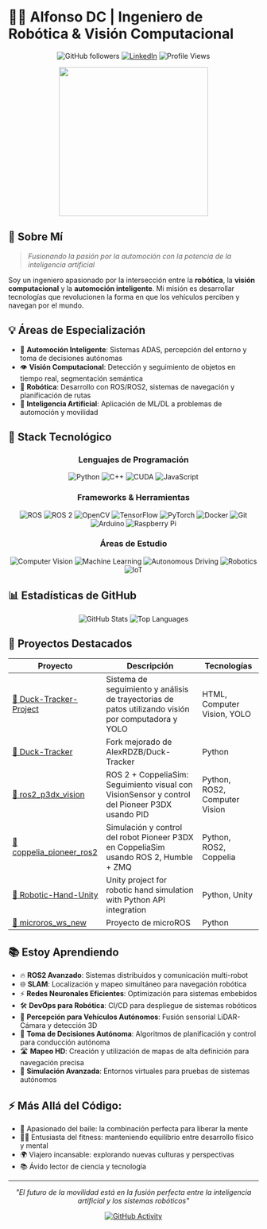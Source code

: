 # 👨‍💻 Alfonso DC | Ingeniero de Robótica & Visión Computacional

<div align="center">
  
  ![GitHub followers](https://img.shields.io/github/followers/AldonDC?style=social)
  [![LinkedIn](https://img.shields.io/badge/LinkedIn-Connect-blue?style=flat&logo=linkedin)](https://linkedin.com/in/TuLinkedIn)
  ![Profile Views](https://komarev.com/ghpvc/?username=AldonDC&color=brightgreen)
  
  <img src="https://media.giphy.com/media/v1.Y2lkPTc5MGI3NjExNzMwMThjODNhNzQ5ZjkwNDA5ODYxNWQ3ZWI3MDMxZDIyYzkyZjhkYyZlcD12MV9pbnRlcm5hbF9naWZzX2dpZklkJmN0PWc/qgQUggAC3Pfv687qPC/giphy.gif" width="300"/>
</div>

## 🚀 Sobre Mí

> *Fusionando la pasión por la automoción con la potencia de la inteligencia artificial*

Soy un ingeniero apasionado por la intersección entre la **robótica**, la **visión computacional** y la **automoción inteligente**. Mi misión es desarrollar tecnologías que revolucionen la forma en que los vehículos perciben y navegan por el mundo.

## 💡 Áreas de Especialización

- 🚗 **Automoción Inteligente**: Sistemas ADAS, percepción del entorno y toma de decisiones autónomas
- 👁️ **Visión Computacional**: Detección y seguimiento de objetos en tiempo real, segmentación semántica
- 🤖 **Robótica**: Desarrollo con ROS/ROS2, sistemas de navegación y planificación de rutas
- 🧠 **Inteligencia Artificial**: Aplicación de ML/DL a problemas de automoción y movilidad

## 🔧 Stack Tecnológico 

<div align="center">
  
### Lenguajes de Programación
  
<img alt="Python" src="https://img.shields.io/badge/Python-3776AB?style=for-the-badge&logo=python&logoColor=white"/>
<img alt="C++" src="https://img.shields.io/badge/C++-00599C?style=for-the-badge&logo=c%2B%2B&logoColor=white"/>
<img alt="CUDA" src="https://img.shields.io/badge/CUDA-76B900?style=for-the-badge&logo=nvidia&logoColor=white"/>
<img alt="JavaScript" src="https://img.shields.io/badge/JavaScript-F7DF1E?style=for-the-badge&logo=javascript&logoColor=black"/>

### Frameworks & Herramientas
  
<img alt="ROS" src="https://img.shields.io/badge/ROS-22314E?style=for-the-badge&logo=ros&logoColor=white"/>
<img alt="ROS 2" src="https://img.shields.io/badge/ROS_2-22314E?style=for-the-badge&logo=ros&logoColor=white"/>
<img alt="OpenCV" src="https://img.shields.io/badge/OpenCV-5C3EE8?style=for-the-badge&logo=opencv&logoColor=white"/>
<img alt="TensorFlow" src="https://img.shields.io/badge/TensorFlow-FF6F00?style=for-the-badge&logo=tensorflow&logoColor=white"/>
<img alt="PyTorch" src="https://img.shields.io/badge/PyTorch-EE4C2C?style=for-the-badge&logo=pytorch&logoColor=white"/>
<img alt="Docker" src="https://img.shields.io/badge/Docker-2496ED?style=for-the-badge&logo=docker&logoColor=white"/>
<img alt="Git" src="https://img.shields.io/badge/Git-F05032?style=for-the-badge&logo=git&logoColor=white"/>
<img alt="Arduino" src="https://img.shields.io/badge/Arduino-00979D?style=for-the-badge&logo=arduino&logoColor=white"/>
<img alt="Raspberry Pi" src="https://img.shields.io/badge/Raspberry_Pi-A22846?style=for-the-badge&logo=raspberry-pi&logoColor=white"/>

### Áreas de Estudio
  
<img alt="Computer Vision" src="https://img.shields.io/badge/Computer_Vision-5C3EE8?style=for-the-badge"/>
<img alt="Machine Learning" src="https://img.shields.io/badge/Machine_Learning-F7931E?style=for-the-badge"/>
<img alt="Autonomous Driving" src="https://img.shields.io/badge/Autonomous_Driving-00B1E7?style=for-the-badge"/>
<img alt="Robotics" src="https://img.shields.io/badge/Robotics-8BC34A?style=for-the-badge"/>
<img alt="IoT" src="https://img.shields.io/badge/IoT-2C3E50?style=for-the-badge"/>
  
</div>

## 📊 Estadísticas de GitHub

<div align="center">
  <img src="https://github-readme-stats.vercel.app/api?username=AldonDC&show_icons=true&theme=radical" alt="GitHub Stats" />
  <img src="https://github-readme-stats.vercel.app/api/top-langs/?username=AldonDC&layout=compact&theme=radical" alt="Top Languages" />
</div>

## 🔭 Proyectos Destacados

<div align="center">
  
| Proyecto | Descripción | Tecnologías |
|----------|-------------|-------------|
| [🦆 Duck-Tracker-Project](https://github.com/AldonDC/Duck-Tracker-Project) | Sistema de seguimiento y análisis de trayectorias de patos utilizando visión por computadora y YOLO | HTML, Computer Vision, YOLO |
| [🦆 Duck-Tracker](https://github.com/AldonDC/Duck-Tracker) | Fork mejorado de AlexRDZB/Duck-Tracker | Python |
| [🤖 ros2_p3dx_vision](https://github.com/AldonDC/ros2_p3dx_vision) | ROS 2 + CoppeliaSim: Seguimiento visual con VisionSensor y control del Pioneer P3DX usando PID | Python, ROS2, Computer Vision |
| [🤖 coppelia_pioneer_ros2](https://github.com/AldonDC/coppelia_pioneer_ros2) | Simulación y control del robot Pioneer P3DX en CoppeliaSim usando ROS 2, Humble + ZMQ | Python, ROS2, Coppelia |
| [🦾 Robotic-Hand-Unity](https://github.com/AldonDC/Robotic-Hand-Unity) | Unity project for robotic hand simulation with Python API integration | Python, Unity |
| [🔬 microros_ws_new](https://github.com/AldonDC/microros_ws_new) | Proyecto de microROS | Python |
  
</div>

## 📚 Estoy Aprendiendo
- 🔥 **ROS2 Avanzado**: Sistemas distribuidos y comunicación multi-robot
- 🌐 **SLAM**: Localización y mapeo simultáneo para navegación robótica
- ⚡ **Redes Neuronales Eficientes**: Optimización para sistemas embebidos
- 🛠️ **DevOps para Robótica**: CI/CD para despliegue de sistemas robóticos
- 🚗 **Percepción para Vehículos Autónomos**: Fusión sensorial LiDAR-Cámara y detección 3D
- 🧠 **Toma de Decisiones Autónoma**: Algoritmos de planificación y control para conducción autónoma
- 🛣️ **Mapeo HD**: Creación y utilización de mapas de alta definición para navegación precisa
- 🔄 **Simulación Avanzada**: Entornos virtuales para pruebas de sistemas autónomos



## ⚡ Más Allá del Código:
- 💃 Apasionado del baile: la combinación perfecta para liberar la mente
- 🏋️‍♂️ Entusiasta del fitness: manteniendo equilibrio entre desarrollo físico y mental
- 🌍 Viajero incansable: explorando nuevas culturas y perspectivas
- 📚 Ávido lector de ciencia y tecnología

---

<div align="center">
  
  *"El futuro de la movilidad está en la fusión perfecta entre la inteligencia artificial y los sistemas robóticos"*
  
  [![GitHub Activity](https://img.shields.io/github/commit-activity/m/AldonDC/CODE?label=Actividad%20Reciente&style=flat)](https://github.com/AldonDC)
  
</div>
